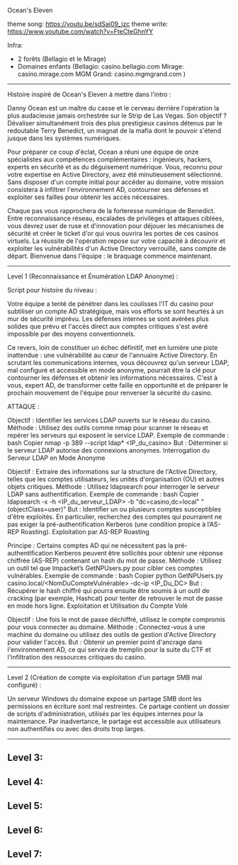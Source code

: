 Ocean's Eleven

theme song: https://youtu.be/sdSai09_jzc
theme write: https://www.youtube.com/watch?v=FteCteGhnYY

Infra:
- 2 forêts (Bellagio et le Mirage)
- Domaines enfants (Bellagio: casino.bellagio.com Mirage: casino.mirage.com MGM Grand: casino.mgmgrand.com )

--------------------------------------------------------------------------------------------------------------------------------------------------------------------------------------

Histoire inspiré de Ocean's Eleven à mettre dans l'intro :

Danny Ocean est un maître du casse et le cerveau derrière l'opération la plus audacieuse jamais orchestrée sur le Strip de Las Vegas. Son objectif ? Dévaliser simultanément trois des plus prestigieux casinos détenus par le redoutable Terry Benedict, un magnat de la mafia dont le pouvoir s'étend jusque dans les systèmes numériques.

Pour préparer ce coup d'éclat, Ocean a réuni une équipe de onze spécialistes aux compétences complémentaires : ingénieurs, hackers, experts en sécurité et as du déguisement numérique. Vous, reconnu pour votre expertise en Active Directory, avez été minutieusement sélectionné. Sans disposer d'un compte initial pour accéder au domaine, votre mission consistera à infiltrer l'environnement AD, contourner ses défenses et exploiter ses failles pour obtenir les accès nécessaires.

Chaque pas vous rapprochera de la forteresse numérique de Benedict. Entre reconnaissance réseau, escalades de privilèges et attaques ciblées, vous devrez user de ruse et d'innovation pour déjouer les mécanismes de sécurité et créer le ticket d'or qui vous ouvrira les portes de ces casinos virtuels. La réussite de l'opération repose sur votre capacité à découvrir et exploiter les vulnérabilités d'un Active Directory verrouillé, sans compte de départ. Bienvenue dans l'équipe : le braquage commence maintenant.

--------------------------------------------------------------------------------------------------------------------------------------------------------------------------------------


Level 1 (Reconnaissance et Énumération LDAP Anonyme) :

Script pour histoire du niveau :

Votre équipe a tenté de pénétrer dans les coulisses l'IT du casino pour subtiliser un compte AD stratégique, mais vos efforts se sont heurtés à un mur de sécurité imprévu. Les défenses internes se sont avérées plus solides que prévu et l'accès direct aux comptes critiques s'est avéré impossible par des moyens conventionnels.

Ce revers, loin de constituer un échec définitif, met en lumière une piste inattendue : une vulnérabilité au cœur de l'annuaire Active Directory. En scrutant les communications internes, vous découvrez qu'un serveur LDAP, mal configuré et accessible en mode anonyme, pourrait être la clé pour contourner les défenses et obtenir les informations nécessaires. C'est à vous, expert AD, de transformer cette faille en opportunité et de préparer le prochain mouvement de l'équipe pour renverser la sécurité du casino.

ATTAQUE :

Objectif : Identifier les services LDAP ouverts sur le réseau du casino.
Méthode : Utilisez des outils comme nmap pour scanner le réseau et repérer les serveurs qui exposent le service LDAP.
Exemple de commande :
bash
Copier
nmap -p 389 --script ldap* <IP_du_casino>
But : Déterminer si le serveur LDAP autorise des connexions anonymes.
Interrogation du Serveur LDAP en Mode Anonyme

Objectif : Extraire des informations sur la structure de l'Active Directory, telles que les comptes utilisateurs, les unités d'organisation (OU) et autres objets critiques.
Méthode : Utilisez ldapsearch pour interroger le serveur LDAP sans authentification.
Exemple de commande :
bash
Copier
ldapsearch -x -h <IP_du_serveur_LDAP> -b "dc=casino,dc=local" "(objectClass=user)"
But : Identifier un ou plusieurs comptes susceptibles d'être exploités. En particulier, recherchez des comptes qui pourraient ne pas exiger la pré-authentification Kerberos (une condition propice à l’AS-REP Roasting).
Exploitation par AS-REP Roasting

Principe : Certains comptes AD qui ne nécessitent pas la pré-authentification Kerberos peuvent être sollicités pour obtenir une réponse chiffrée (AS-REP) contenant un hash du mot de passe.
Méthode : Utilisez un outil tel que Impacket’s GetNPUsers.py pour cibler ces comptes vulnérables.
Exemple de commande :
bash
Copier
python GetNPUsers.py casino.local/<NomDuCompteVulnérable> -dc-ip <IP_Du_DC>
But : Récupérer le hash chiffré qui pourra ensuite être soumis à un outil de cracking (par exemple, Hashcat) pour tenter de retrouver le mot de passe en mode hors ligne.
Exploitation et Utilisation du Compte Volé

Objectif : Une fois le mot de passe déchiffré, utilisez le compte compromis pour vous connecter au domaine.
Méthode : Connectez-vous à une machine du domaine ou utilisez des outils de gestion d'Active Directory pour valider l'accès.
But : Obtenir un premier point d'ancrage dans l'environnement AD, ce qui servira de tremplin pour la suite du CTF et l'infiltration des ressources critiques du casino.

--------------------------------------------------------------------------------------------------------------------------------------------------------------------------------------

Level 2 (Création de compte via exploitation d’un partage SMB mal configuré) :



Un serveur Windows du domaine expose un partage SMB dont les permissions en écriture sont mal restreintes. Ce partage contient un dossier de scripts d'administration, utilisés par les équipes internes pour la maintenance. Par inadvertance, le partage est accessible aux utilisateurs non authentifiés ou avec des droits trop larges.





--------------------------------------------------------------------------------------------------------------------------------------------------------------------------------------

Level 3:
--------------------------------------------------------------------------------------------------------------------------------------------------------------------------------------


Level 4:
--------------------------------------------------------------------------------------------------------------------------------------------------------------------------------------


Level 5:
--------------------------------------------------------------------------------------------------------------------------------------------------------------------------------------


Level 6:
--------------------------------------------------------------------------------------------------------------------------------------------------------------------------------------


Level 7:
--------------------------------------------------------------------------------------------------------------------------------------------------------------------------------------



